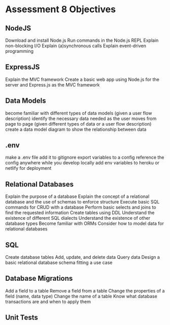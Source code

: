# Assessment 8 Objectives

## NodeJS
Download and install Node.js
Run commands in the Node.js REPL
Explain non-blocking I/O
Explain (a)synchronous calls
Explain event-driven programming

## ExpressJS
Explain the MVC framework
Create a basic web app using Node.js for the server and Express.js as the MVC framework

## Data Models
become familiar with different types of data models
(given a user flow description) identify the necessary data needed as the user moves from page to page
(given different types of data or a user flow description) create a data model diagram to show the relationship between data

## .env
make a .env file
add it to gitignore
export variables to a config
reference the config anywhere while you develop locally
add env variables to heroku or netlify for deployment

## Relational Databases
Explain the purpose of a database
Explain the concept of a relational database and the use of schemas to enforce structure
Execute basic SQL commands for CRUD with a database
Perform basic selects and joins to find the requested information
Create tables using DDL
Understand the existence of different SQL dialects
Understand the existence of other database types
Become familiar with ORMs
Consider how to model data for relational databases

## SQL
Create database tables
Add, update, and delete data
Query data
Design a basic relational database schema fitting a use case

## Database Migrations
Add a field to a table
Remove a field from a table
Change the properties of a field (name, data type)
Change the name of a table
Know what database transactions are and when to apply them


## Unit Tests

